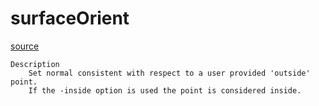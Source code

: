 # surfaceOrient

[source](github.com/OpenFOAM-jp/OpenFOAM-utilities-tutorials-jp/blob/master/v1906/surface/surfaceOrient/surfaceOrient.C/surfaceOrient.C)

```
Description
    Set normal consistent with respect to a user provided 'outside' point.
    If the -inside option is used the point is considered inside.


```

